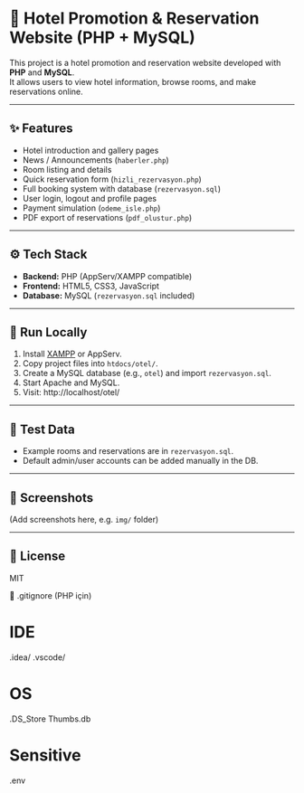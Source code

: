 # 🏨 Hotel Promotion & Reservation Website (PHP + MySQL)

This project is a hotel promotion and reservation website developed with **PHP** and **MySQL**.  
It allows users to view hotel information, browse rooms, and make reservations online.

---

## ✨ Features
- Hotel introduction and gallery pages
- News / Announcements (`haberler.php`)
- Room listing and details
- Quick reservation form (`hizli_rezervasyon.php`)
- Full booking system with database (`rezervasyon.sql`)
- User login, logout and profile pages
- Payment simulation (`odeme_isle.php`)
- PDF export of reservations (`pdf_olustur.php`)

---

## ⚙️ Tech Stack
- **Backend:** PHP (AppServ/XAMPP compatible)
- **Frontend:** HTML5, CSS3, JavaScript
- **Database:** MySQL (`rezervasyon.sql` included)

---

## 🚀 Run Locally
1. Install [XAMPP](https://www.apachefriends.org/) or AppServ.
2. Copy project files into `htdocs/otel/`.
3. Create a MySQL database (e.g., `otel`) and import `rezervasyon.sql`.
4. Start Apache and MySQL.
5. Visit:  http://localhost/otel/
---

## 🧪 Test Data
- Example rooms and reservations are in `rezervasyon.sql`.
- Default admin/user accounts can be added manually in the DB.

---

## 📸 Screenshots
(Add screenshots here, e.g. `img/` folder)

---

## 📝 License
MIT

📄 .gitignore (PHP için)
# IDE
.idea/
.vscode/

# OS
.DS_Store
Thumbs.db

# Sensitive
.env
